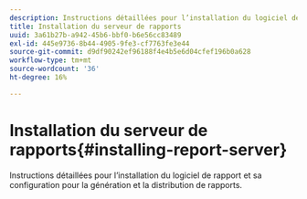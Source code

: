 ```yaml
---
description: Instructions détaillées pour l’installation du logiciel de rapport et sa configuration pour la génération et la distribution de rapports.
title: Installation du serveur de rapports
uuid: 3a61b27b-a942-45b6-bbf0-b6e56cc83489
exl-id: 445e9736-8b44-4905-9fe3-cf7763fe3e44
source-git-commit: d9df90242ef96188f4e4b5e6d04cfef196b0a628
workflow-type: tm+mt
source-wordcount: '36'
ht-degree: 16%

---
```


# Installation du serveur de rapports{#installing-report-server}

Instructions détaillées pour l’installation du logiciel de rapport et sa configuration pour la génération et la distribution de rapports.
